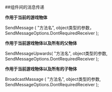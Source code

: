 ##组件间的消息传递

**作用于当前的游戏物体**

SendMessage ( "方法名", object类型的参数， SendMessageOptions.DontRequiredReceiver );


**作用于当前游戏物体以及所有的父物体**

SendMessageUpwards( "方法名", object类型的参数, SendMessageOptions.DontRequiredReceiver );


**作用于当前游戏物体以及所有的子物体**

BroadcastMassage ( "方法名", object类型的参数, SendMessageOptions.DontRequiredReceiver );